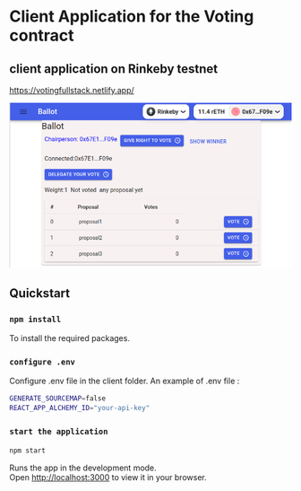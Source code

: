 # Client Application for the Voting contract

## client application on Rinkeby testnet

https://votingfullstack.netlify.app/

![Voting webapp ](../voting_frontend.png)

## Quickstart

### `npm install`

To install the required packages.

### `configure .env`

Configure .env file in the client folder.
An example of .env file :

```bash .env
GENERATE_SOURCEMAP=false
REACT_APP_ALCHEMY_ID="your-api-key"
```

### `start the application`

```bash
npm start
```

Runs the app in the development mode.\
Open [http://localhost:3000](http://localhost:3000) to view it in your browser.
